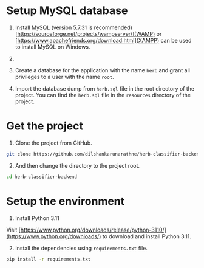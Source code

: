 # Setup MySQL database

1. Install MySQL (version 5.7.31 is recommended)  
[https://sourceforge.net/projects/wampserver/](WAMP) or [https://www.apachefriends.org/download.html](XAMPP) can be used to install MySQL on Windows.

2. 

3. Create a database for the application with the name `herb` and grant all privileges to a user with the name `root`.


4. Import the database dump from `herb.sql` file in the root directory of the project.
You can find the `herb.sql` file in the `resources` directory of the project.

# Get the project

1. Clone the project from GitHub.

```bash
git clone https://github.com/dilshankarunarathne/herb-classifier-backend.git
```

2. And then change the directory to the project root.

```bash
cd herb-classifier-backend
```

# Setup the environment

1. Install Python 3.11

Visit [https://www.python.org/downloads/release/python-3110/](https://www.python.org/downloads/) to download and install Python 3.11.

2. Install the dependencies using `requirements.txt` file.

```bash
pip install -r requirements.txt
```



